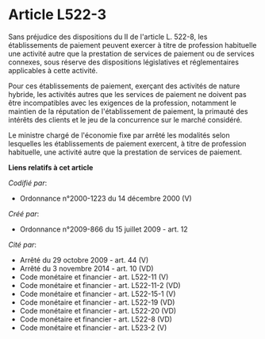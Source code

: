 # Article L522-3

Sans préjudice des dispositions du II de l'article L. 522-8, les établissements de paiement peuvent exercer à titre de
profession habituelle une activité autre que la prestation de services de paiement ou de services connexes, sous réserve des
dispositions législatives et réglementaires applicables à cette activité.

Pour ces établissements de paiement, exerçant des activités de nature hybride, les activités autres que les services de
paiement ne doivent pas être incompatibles avec les exigences de la profession, notamment le maintien de la réputation de
l'établissement de paiement, la primauté des intérêts des clients et le jeu de la concurrence sur le marché considéré.

Le ministre chargé de l'économie fixe par arrêté les modalités selon lesquelles les établissements de paiement exercent, à
titre de profession habituelle, une activité autre que la prestation de services de paiement.

**Liens relatifs à cet article**

_Codifié par_:

  - Ordonnance n°2000-1223 du 14 décembre 2000 (V)

_Créé par_:

  - Ordonnance n°2009-866 du 15 juillet 2009 - art. 12

_Cité par_:

  - Arrêté du 29 octobre 2009 - art. 44 (V)
  - Arrêté du 3 novembre 2014 - art. 10 (VD)
  - Code monétaire et financier - art. L522-11 (V)
  - Code monétaire et financier - art. L522-11-2 (VD)
  - Code monétaire et financier - art. L522-15-1 (V)
  - Code monétaire et financier - art. L522-19 (VD)
  - Code monétaire et financier - art. L522-20 (VD)
  - Code monétaire et financier - art. L522-8 (VD)
  - Code monétaire et financier - art. L523-2 (V)
